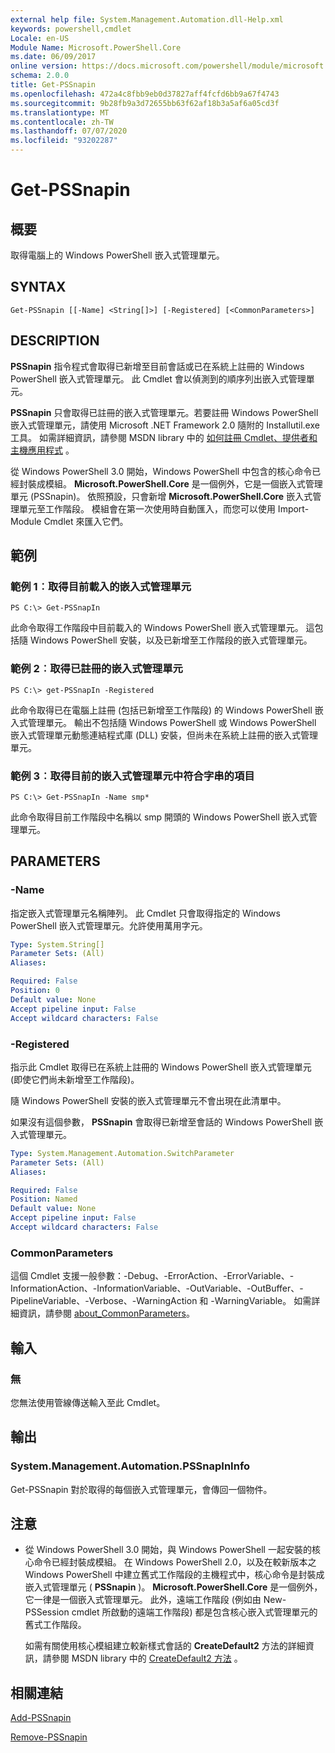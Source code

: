 ```yaml
---
external help file: System.Management.Automation.dll-Help.xml
keywords: powershell,cmdlet
Locale: en-US
Module Name: Microsoft.PowerShell.Core
ms.date: 06/09/2017
online version: https://docs.microsoft.com/powershell/module/microsoft.powershell.core/get-pssnapin?view=powershell-5.1&WT.mc_id=ps-gethelp
schema: 2.0.0
title: Get-PSSnapin
ms.openlocfilehash: 472a4c8fbb9eb0d37827aff4fcfd6bb9a67f4743
ms.sourcegitcommit: 9b28fb9a3d72655bb63f62af18b3a5af6a05cd3f
ms.translationtype: MT
ms.contentlocale: zh-TW
ms.lasthandoff: 07/07/2020
ms.locfileid: "93202287"
---
```

# Get-PSSnapin

## 概要
取得電腦上的 Windows PowerShell 嵌入式管理單元。

## SYNTAX

```
Get-PSSnapin [[-Name] <String[]>] [-Registered] [<CommonParameters>]
```

## DESCRIPTION
**PSSnapin** 指令程式會取得已新增至目前會話或已在系統上註冊的 Windows PowerShell 嵌入式管理單元。
此 Cmdlet 會以偵測到的順序列出嵌入式管理單元。

**PSSnapin** 只會取得已註冊的嵌入式管理單元。若要註冊 Windows PowerShell 嵌入式管理單元，請使用 Microsoft .NET Framework 2.0 隨附的 Installutil.exe 工具。
如需詳細資訊，請參閱 MSDN library 中的 [如何註冊 Cmdlet、提供者和主機應用程式](https://go.microsoft.com/fwlink/?LinkID=143619) 。

從 Windows PowerShell 3.0 開始，Windows PowerShell 中包含的核心命令已經封裝成模組。
**Microsoft.PowerShell.Core** 是一個例外，它是一個嵌入式管理單元 (PSSnapin)。
依照預設，只會新增 **Microsoft.PowerShell.Core** 嵌入式管理單元至工作階段。
模組會在第一次使用時自動匯入，而您可以使用 Import-Module Cmdlet 來匯入它們。

## 範例

### 範例 1︰取得目前載入的嵌入式管理單元

```
PS C:\> Get-PSSnapIn
```

此命令取得工作階段中目前載入的 Windows PowerShell 嵌入式管理單元。
這包括隨 Windows PowerShell 安裝，以及已新增至工作階段的嵌入式管理單元。

### 範例 2︰取得已註冊的嵌入式管理單元

```
PS C:\> get-PSSnapIn -Registered
```

此命令取得已在電腦上註冊 (包括已新增至工作階段) 的 Windows PowerShell 嵌入式管理單元。
輸出不包括隨 Windows PowerShell 或 Windows PowerShell 嵌入式管理單元動態連結程式庫 (DLL) 安裝，但尚未在系統上註冊的嵌入式管理單元。

### 範例 3︰取得目前的嵌入式管理單元中符合字串的項目

```
PS C:\> Get-PSSnapIn -Name smp*
```

此命令取得目前工作階段中名稱以 smp 開頭的 Windows PowerShell 嵌入式管理單元。

## PARAMETERS

### -Name
指定嵌入式管理單元名稱陣列。
此 Cmdlet 只會取得指定的 Windows PowerShell 嵌入式管理單元。允許使用萬用字元。

```yaml
Type: System.String[]
Parameter Sets: (All)
Aliases:

Required: False
Position: 0
Default value: None
Accept pipeline input: False
Accept wildcard characters: False
```

### -Registered
指示此 Cmdlet 取得已在系統上註冊的 Windows PowerShell 嵌入式管理單元 (即使它們尚未新增至工作階段)。

隨 Windows PowerShell 安裝的嵌入式管理單元不會出現在此清單中。

如果沒有這個參數， **PSSnapin** 會取得已新增至會話的 Windows PowerShell 嵌入式管理單元。

```yaml
Type: System.Management.Automation.SwitchParameter
Parameter Sets: (All)
Aliases:

Required: False
Position: Named
Default value: None
Accept pipeline input: False
Accept wildcard characters: False
```

### CommonParameters
這個 Cmdlet 支援一般參數：-Debug、-ErrorAction、-ErrorVariable、-InformationAction、-InformationVariable、-OutVariable、-OutBuffer、-PipelineVariable、-Verbose、-WarningAction 和 -WarningVariable。 如需詳細資訊，請參閱 [about_CommonParameters](https://go.microsoft.com/fwlink/?LinkID=113216)。

## 輸入

### 無
您無法使用管線傳送輸入至此 Cmdlet。

## 輸出

### System.Management.Automation.PSSnapInInfo
Get-PSSnapin 對於取得的每個嵌入式管理單元，會傳回一個物件。

## 注意

* 從 Windows PowerShell 3.0 開始，與 Windows PowerShell 一起安裝的核心命令已經封裝成模組。 在 Windows PowerShell 2.0，以及在較新版本之 Windows PowerShell 中建立舊式工作階段的主機程式中，核心命令是封裝成嵌入式管理單元 ( **PSSnapin** )。 **Microsoft.PowerShell.Core** 是一個例外，它一律是一個嵌入式管理單元。 此外，遠端工作階段 (例如由 New-PSSession cmdlet 所啟動的遠端工作階段) 都是包含核心嵌入式管理單元的舊式工作階段。

  如需有關使用核心模組建立較新樣式會話的 **CreateDefault2** 方法的詳細資訊，請參閱 MSDN library 中的 [CreateDefault2 方法](https://msdn.microsoft.com/library/system.management.automation.runspaces.initialsessionstate.createdefault2) 。

## 相關連結

[Add-PSSnapin](Add-PSSnapin.md)

[Remove-PSSnapin](Remove-PSSnapin.md)
